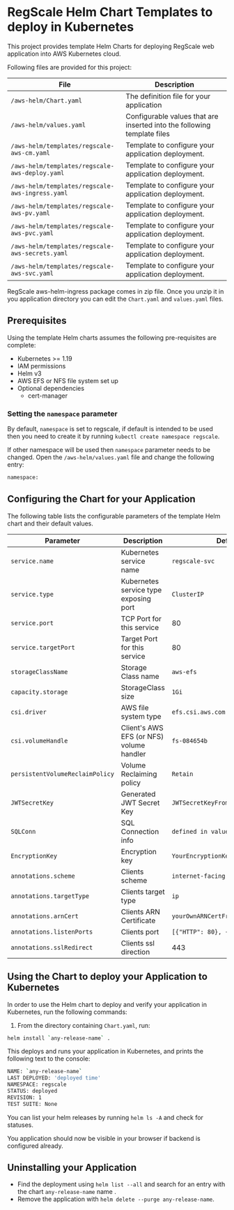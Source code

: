 # RegScale Helm Chart Templates to deploy in Kubernetes

This project provides template Helm Charts for deploying RegScale web application into AWS Kubernetes cloud.

Following files are provided for this project:

| File                                            | Description                                                             |
|-------------------------------------------------|-------------------------------------------------------------------------|  
| `/aws-helm/Chart.yaml`                          | The definition file for your application                                | 
| `/aws-helm/values.yaml`                         | Configurable values that are inserted into the following template files | 
| `/aws-helm/templates/regscale-aws-cm.yaml`      | Template to configure your application deployment.                      |
| `/aws-helm/templates/regscale-aws-deploy.yaml`  | Template to configure your application deployment.                      |
| `/aws-helm/templates/regscale-aws-ingress.yaml` | Template to configure your application deployment.                      | 
| `/aws-helm/templates/regscale-aws-pv.yaml`      | Template to configure your application deployment.                      |
| `/aws-helm/templates/regscale-aws-pvc.yaml`     | Template to configure your application deployment.                      | 
| `/aws-helm/templates/regscale-aws-secrets.yaml` | Template to configure your application deployment.                      | 
| `/aws-helm/templates/regscale-aws-svc.yaml`     | Template to configure your application deployment.                      | 

RegScale aws-helm-ingress package comes in zip file. Once you unzip it in you application directory you can edit the `Chart.yaml` and `values.yaml` files.

## Prerequisites

Using the template Helm charts assumes the following pre-requisites are complete:  

- Kubernetes >= 1.19
- IAM permissions
- Helm v3
- AWS EFS or NFS file system set up
- Optional dependencies
  - cert-manager


### Setting the `namespace` parameter

By default, `namespace` is set to regscale, if default is intended to be used then you need to create it by running `kubectl create namespace regscale`.

If other namespace will be used then `namespace` parameter needs to be changed. Open the `/aws-helm/values.yaml` file and change the following entry:  

```sh
namespace:
```

## Configuring the Chart for your Application

The following table lists the configurable parameters of the template Helm chart and their default values.

| Parameter                      | Description                               | Default                             |
| -------------------------------|-------------------------------------------|-------------------------------------|
| `service.name`                 | Kubernetes service name                   | `regscale-svc`                      |
| `service.type`                 | Kubernetes service type exposing port     | `ClusterIP`                         |
| `service.port`                 | TCP Port for this service                 | 80                                  |
| `service.targetPort`           | Target Port for this service              | 80                                  |
| `storageClassName`             | Storage Class name                        | `aws-efs`                           |
| `capacity.storage`             | StorageClass size                         | `1Gi`                               |
| `csi.driver`                   | AWS file system type                      | `efs.csi.aws.com`                   |
| `csi.volumeHandle`             | Client's AWS EFS (or NFS) volume handler  | `fs-084654b`                        |
| `persistentVolumeReclaimPolicy`| Volume Reclaiming policy                  | `Retain`                            |
| `JWTSecretKey`                 | Generated JWT Secret Key                  | `JWTSecretKeyFromSomeWhere6789012`  |
| `SQLConn`                      | SQL Connection info                       | `defined in values.yaml`            |
| `EncryptionKey`                | Encryption key                            | `YourEncryptionKeyFromSomeWhere12`  |
| `annotations.scheme`           | Clients scheme                            | `internet-facing`                   |
| `annotations.targetType`       | Clients target type                       | `ip`                   |
| `annotations.arnCert`          | Clients ARN Certificate                   | `yourOwnARNCertFromAWSAcm`          |
| `annotations.listenPorts`      | Clients port                              | `[{"HTTP": 80}, {"HTTPS": 443}]`    |
| `annotations.sslRedirect`      | Clients ssl direction                     | 443                                 |


## Using the Chart to deploy your Application to Kubernetes

In order to use the Helm chart to deploy and verify your application in Kubernetes, run the following commands:

1. From the directory containing `Chart.yaml`, run:  

  ```sh
  helm install `any-release-name` .
  ```

  This deploys and runs your application in Kubernetes, and prints the following text to the console:  
  
  ```sh
  NAME: `any-release-name`
  LAST DEPLOYED: 'deployed time'
  NAMESPACE: regscale
  STATUS: deployed
  REVISION: 1
  TEST SUITE: None
  ```
You can list your helm releases by running `helm ls -A` and check for statuses.

You application should now be visible in your browser if backend is configured already.

## Uninstalling your Application

* Find the deployment using `helm list --all` and search for an entry with the chart `any-release-name` name .
* Remove the application with `helm delete --purge any-release-name`.

